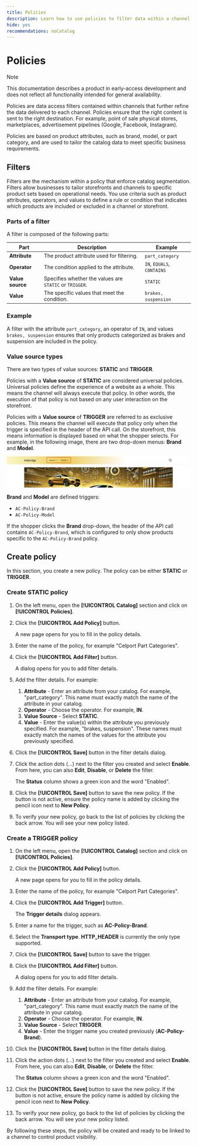 ```yaml
---
title: Policies
description: Learn how to use policies to filter data within a channel to ensure that data is sent to the right destination.
hide: yes
recommendations: noCatalog
---
```

# Policies

>[!NOTE]
>
>This documentation describes a product in early-access development and does not reflect all functionality intended for general availability.

Policies are data access filters contained within channels that further refine the data delivered to each channel. Policies ensure that the right content is sent to the right destination. For example, point of sale physical stores, marketplaces, advertisement pipelines (Google, Facebook, Instagram).

Policies are based on product attributes, such as brand, model, or part category, and are used to tailor the catalog data to meet specific business requirements. ​

## Filters

Filters are the mechanism within a policy that enforce catalog segmentation. Filters allow businesses to tailor storefronts and channels to specific product sets based on operational needs. You use criteria such as product attributes, operators, and values to define a rule or condition that indicates which products are included or excluded in a channel or storefront.

### Parts of a filter

A filter is composed of the following parts:

|Part|Description|Example|
|---|---|---|
|**Attribute**|The product attribute used for filtering.|`part_category`|
|**Operator**|The condition applied to the attribute.|`IN`, `EQUALS`, `CONTAINS`|
|**Value source**|Specifies whether the values are `STATIC` or `TRIGGER`.|`STATIC`|
|**Value**|The specific values that meet the condition.|`brakes, suspension`|

### Example

A filter with the attribute `part_category`, an operator of `IN`, and values `brakes, suspension` ensures that only products categorized as brakes and suspension are included in the policy.

### Value source types

There are two types of value sources: **STATIC** and **TRIGGER**.

Policies with a **Value source** of **STATIC** are considered universal policies. Universal policies define the experience of a website as a whole. This means the channel will always execute that policy. In other words, the execution of that policy is not based on any user interaction on the storefront.

Policies with a **Value source** of **TRIGGER** are referred to as exclusive policies. This means the channel will execute that policy only when the trigger is specified in the header of the API call. On the storefront, this means information is displayed based on what the shopper selects. For example, in the following image, there are two drop-down menus: **Brand** and **Model**.

![Trigger value source on storefront](./assets/policy-trigger.png)

**Brand** and **Model** are defined triggers:

- `AC-Policy-Brand`
- `AC-Policy-Model`

If the shopper clicks the **Brand** drop-down, the header of the API call contains `AC-Policy-Brand`, which is configured to only show products specific to the `AC-Policy-Brand` policy.

## Create policy

In this section, you create a new policy. The policy can be either **STATIC** or **TRIGGER**.

### Create STATIC policy

1. On the left menu, open the **[!UICONTROL Catalog]** section and click on **[!UICONTROL Policies]**.

1. Click the **[!UICONTROL Add Policy]** button.

    A new page opens for you to fill in the policy details. ​

1. Enter the name of the policy, for example "Celport Part Categories".

1. Click the **[!UICONTROL Add Filter]** button.

    A dialog opens for you to add filter details.

1. Add the filter details. For example:

    1. **Attribute** - Enter an attribute from your catalog. For example, "part_category". This name must exactly match the name of the attribute in your catalog.
    1. **Operator** - Choose the operator. For example, **IN**. ​
    1. **Value Source** - Select **STATIC**. ​
    1. **Value** - Enter the value(s) within the attribute you previously specified. For example, "brakes, suspension". ​These names must exactly match the names of the values for the attribute you previously specified.

1. Click the **[!UICONTROL Save]** button in the filter details dialog. ​
    
1. Click the action dots (...) next to the filter you created and select **Enable**. From here, you can also **Edit**, **Disable**, or **Delete** the filter.

    The **Status** column shows a green icon and the word "Enabled".

1. Click the **[!UICONTROL Save]** button to save the new policy.​ If the button is not active, ensure the policy name is added by clicking the pencil icon next to **New Policy**.

1. To verify your new policy, go back to the list of policies by clicking the back arrow. ​You will see your new policy listed.

### Create a TRIGGER policy

1. On the left menu, open the **[!UICONTROL Catalog]** section and click on **[!UICONTROL Policies]**.

1. Click the **[!UICONTROL Add Policy]** button.

    A new page opens for you to fill in the policy details. ​

1. Enter the name of the policy, for example "Celport Part Categories".

1. Click the **[!UICONTROL Add Trigger]** button.

    The **Trigger details** dialog appears.

1. Enter a name for the trigger, such as **AC-Policy-Brand**.

1. Select the **Transport type**. **HTTP_HEADER** is currently the only type supported.

1. Click the **[!UICONTROL Save]** button to save the trigger.

1. Click the **[!UICONTROL Add Filter]** button.

    A dialog opens for you to add filter details.

1. Add the filter details. For example:

    1. **Attribute** - Enter an attribute from your catalog. For example, "part_category". This name must exactly match the name of the attribute in your catalog.
    1. **Operator** - Choose the operator. For example, **IN**. ​
    1. **Value Source** - Select **TRIGGER**. ​
    1. **Value** - Enter the trigger name you created previously (**AC-Policy-Brand**).

1. Click the **[!UICONTROL Save]** button in the filter details dialog. ​
    
1. Click the action dots (...) next to the filter you created and select **Enable**. From here, you can also **Edit**, **Disable**, or **Delete** the filter.

    The **Status** column shows a green icon and the word "Enabled".

1. Click the **[!UICONTROL Save]** button to save the new policy.​ If the button is not active, ensure the policy name is added by clicking the pencil icon next to **New Policy**.

1. To verify your new policy, go back to the list of policies by clicking the back arrow. ​You will see your new policy listed.

By following these steps, the policy will be created and ready to be linked to a channel to control product visibility.
